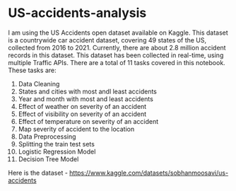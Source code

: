 # US-accidents-analysis
I am using the US Accidents open dataset available on Kaggle. This dataset is a countrywide car accident dataset, covering 49 states of the US, collected from 2016 to 2021. Currently, there are about 2.8 million accident records in this dataset. This dataset has been collected in real-time, using multiple Traffic APIs. 
There are a total of 11 tasks covered in this notebook. These tasks are:
1.  Data Cleaning
2.  States and cities with most andl least accidents
3.  Year and month with most and least accidents
4.  Effect of weather on severity of an accident
5.  Effect of visibility on severity of an accident
6.  Effect of temperature on severity of an accident
7.  Map severity of accident to the location
8.  Data Preprocessing
9.  Splitting the train test sets
10. Logistic Regression Model
11. Decision Tree Model


Here is the dataset - https://www.kaggle.com/datasets/sobhanmoosavi/us-accidents
